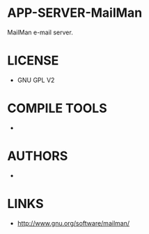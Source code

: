 APP-SERVER-MailMan
==================

MailMan e-mail server. 

LICENSE
===============
* GNU GPL V2

COMPILE TOOLS
===============
* 
 
AUTHORS
===============
* 

LINKS
===============
* http://www.gnu.org/software/mailman/


